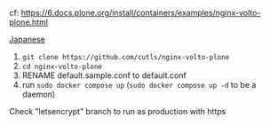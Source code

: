 cf: https://6.docs.plone.org/install/containers/examples/nginx-volto-plone.html

[Japanese](README.ja.md)

1. `git clone https://github.com/cutls/nginx-volto-plone`
1. `cd nginx-volto-plone`
1. RENAME default.sample.conf to default.conf
1. run `sudo docker compose up` (`sudo docker compose up -d` to be a daemon)

Check "letsencrypt" branch to run as production with https